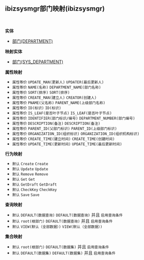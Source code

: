 ## ibizsysmgr部门映射(ibizsysmgr) <!-- {docsify-ignore-all} -->



<br>

<p class="panel-title"><b>实体</b></p>

* [部门(DEPARTMENT)](module/Base/DEPARTMENT)

<p class="panel-title"><b>映射实体</b></p>

* [部门(SYS_DEPARTMENT)](module/ibizsysmgr/SYS_DEPARTMENT)


<p class="panel-title"><b>属性映射</b></p>

* `属性等价`
`UPDATE_MAN(更新人)` <i class="fa fa-angle-double-right"/></i> `UPDATER(最后更新人)`
* `属性等价`
`NAME(名称)` <i class="fa fa-angle-double-right"/></i> `DEPARTMENT_NAME(部门名称)`
* `属性等价`
`SORT(排序)` <i class="fa fa-angle-double-right"/></i> `SORT(排序)`
* `属性等价`
`CREATE_MAN(建立人)` <i class="fa fa-angle-double-right"/></i> `CREATOR(创建人)`
* `属性等价`
`PNAME(父名称)` <i class="fa fa-angle-double-right"/></i> `PARENT_NAME(上级部门名称)`
* `属性等价`
`ID(标识)` <i class="fa fa-angle-double-right"/></i> `ID(标识)`
* `属性等价`
`IS_LEAF(是否叶子节点)` <i class="fa fa-angle-double-right"/></i> `IS_LEAF(是否叶子节点)`
* `属性等价`
`IDENTIFIER(部门标识/编号)` <i class="fa fa-angle-double-right"/></i> `DEPARTMENT_NUMBER(部门编号)`
* `属性等价`
`DESCRIPTION(备注)` <i class="fa fa-angle-double-right"/></i> `DESCRIPTION(备注)`
* `属性等价`
`PARENT_ID(父部门标识)` <i class="fa fa-angle-double-right"/></i> `PARENT_ID(上级部门标识)`
* `属性等价`
`ORGANIZATION_ID(组织标识)` <i class="fa fa-angle-double-right"/></i> `ORGANIZATION_ID(组织机构标识)`
* `属性等价`
`CREATE_TIME(建立时间)` <i class="fa fa-angle-double-right"/></i> `CREATE_TIME(创建时间)`
* `属性等价`
`UPDATE_TIME(更新时间)` <i class="fa fa-angle-double-right"/></i> `UPDATE_TIME(最后更新时间)`

<p class="panel-title"><b>行为映射</b></p>

* `默认`
`Create` <i class="fa fa-angle-double-right"/></i> `Create`
* `默认`
`Update` <i class="fa fa-angle-double-right"/></i> `Update`
* `默认`
`Remove` <i class="fa fa-angle-double-right"/></i> `Remove`
* `默认`
`Get` <i class="fa fa-angle-double-right"/></i> `Get`
* `默认`
`GetDraft` <i class="fa fa-angle-double-right"/></i> `GetDraft`
* `默认`
`CheckKey` <i class="fa fa-angle-double-right"/></i> `CheckKey`
* `默认`
`Save` <i class="fa fa-angle-double-right"/></i> `Save`

<p class="panel-title"><b>查询映射</b></p>

* `默认`
`DEFAULT(数据查询)` <i class="fa fa-angle-double-right"/></i> `DEFAULT(数据查询)` 并且 `启用查询条件`
* `默认`
`root(根部门)` <i class="fa fa-angle-double-right"/></i> `DEFAULT(数据查询)` 并且 `启用查询条件`
* `默认`
`VIEW(默认（全部数据）)` <i class="fa fa-angle-double-right"/></i> `VIEW(默认（全部数据）)` 

<p class="panel-title"><b>集合映射</b></p>

* `默认`
`root(根部门)` <i class="fa fa-angle-double-right"/></i> `DEFAULT(数据集)` 并且 `启用查询条件`
* `默认`
`DEFAULT(数据集)` <i class="fa fa-angle-double-right"/></i> `DEFAULT(数据集)` 并且 `启用查询条件`
